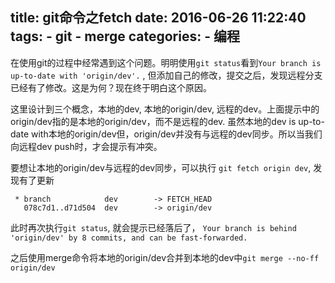 title: git命令之fetch
date: 2016-06-26 11:22:40
tags: 
    - git 
    - merge
categories:
    - 编程
---
在使用git的过程中经常遇到这个问题。明明使用`git status`看到`Your branch is up-to-date with 'origin/dev'.` , 但添加自己的修改，提交之后，发现远程分支已经有了修改。这是为何？现在终于明白这个原因。


这里设计到三个概念，本地的dev, 本地的origin/dev, 远程的dev。上面提示中的origin/dev指的是本地的origin/dev，而不是远程的dev. 虽然本地的dev is up-to-date with本地的origin/dev但，origin/dev并没有与远程的dev同步。所以当我们向远程dev push时，才会提示有冲突。

要想让本地的origin/dev与远程的dev同步，可以执行 `git fetch origin dev`, 发现有了更新

```
 * branch            dev        -> FETCH_HEAD
   078c7d1..d71d504  dev        -> origin/dev
```

此时再次执行`git status`, 就会提示已经落后了， `Your branch is behind 'origin/dev' by 8 commits, and can be fast-forwarded.` 

之后使用merge命令将本地的origin/dev合并到本地的dev中`git merge --no-ff origin/dev`
